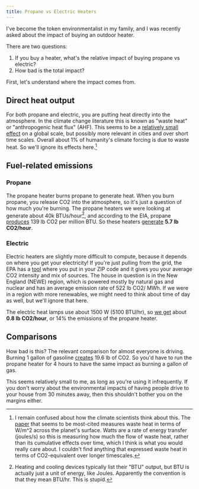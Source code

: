 ```yaml
---
title: Propane vs Electric Heaters
---
```


I've become the token environmentalist in my family, and I was recently asked about the impact of buying an outdoor heater.

There are two questions:
1. If you buy a heater, what's the relative impact of buying propane vs electric?
1. How bad is the total impact?

First, let's understand where the impact comes from. 

## Direct heat output
For both propane and electric, you are putting heat directly into the atmosphere. In the climate change literature this is known as "waste heat" or "anthropogenic heat flux" (AHF). This seems to be a [relatively small effect](https://en.wikipedia.org/wiki/Waste_heat#Anthropogenic_heat) on a global scale, but possibly more relevant in cities and over short time scales. Overall about 1% of humanity's climate forcing is due to waste heat. So we'll ignore its effects here.[^confused]

[^confused]: I remain confused about how the climate scientists think about this. The [paper](http://clasp-research.engin.umich.edu/faculty/flanner/content/ppr/Flannr09.pdf) that seems to be most-cited measures waste heat in terms of W/m^2 across the planet's surface. Watts are a rate of energy transfer (joules/s) so this is measuring how much the flow of waste heat, rather than its cumulative effects over time, which I think is what you would really care about. I couldn't find anything that expressed waste heat in terms of CO2-equivalent over longer timescales.

## Fuel-related emissions

### Propane

The propane heater burns propane to generate heat. When you burn propane, you release CO2 into the atmosphere, so it's just a question of how much you're burning. The propane heaters we were looking at generate about 40k BTUs/hour[^unit-confusion], and according to the EIA, propane [produces](https://www.eia.gov/tools/faqs/faq.php?id=73&t=11) 139 lb CO2 per million BTU. So these heaters [generate](https://www.wolframalpha.com/input/?i=139lb+%2F+million+BTU+*+41000+BTU) **5.7 lb CO2/hour**.

[^unit-confusion]: Heating and cooling devices typically list their "BTU" output, but BTU is actually just a unit of energy, like Joules. Apparently the convention is that they mean BTU/hr. This is stupid. 

### Electric

Electric heaters are slightly more difficult to compute, because it depends on where you get your electricity! If you're just pulling from the grid, the EPA has a [tool](https://www.epa.gov/egrid/power-profiler#) where you put in your ZIP code and it gives you your average CO2 intensity and mix of sources. The house in question is in the New England (NEWE) region, which is powered mostly by natural gas and nuclear and has an average emission rate of 522 lb CO2/ MWh. If we were in a region with more renewables, we might need to think about time of day as well, but we'll ignore that here. 

The electric heat lamps use about 1500 W (5100 BTU/hr), so [we get](https://www.wolframalpha.com/input/?i=522+lbs%2FMWh+*+1.5+kWh) about **0.8 lb CO2/hour**, or 14% the emissions of the propane heater.

## Comparisons

How bad is this? The relevant comparison for almost everyone is driving. Burning 1 gallon of gasoline [creates](https://www.eia.gov/environment/emissions/co2_vol_mass.php) 19.6 lb of CO2. So you'd have to run the propane heater for 4 hours to have the same impact as burning a gallon of gas.

This seems relatively small to me, as long as you're using it infrequently. If you don't worry about the environmental impacts of having people drive to your house from 30 minutes away, then this shouldn't bother you on the margins either.
